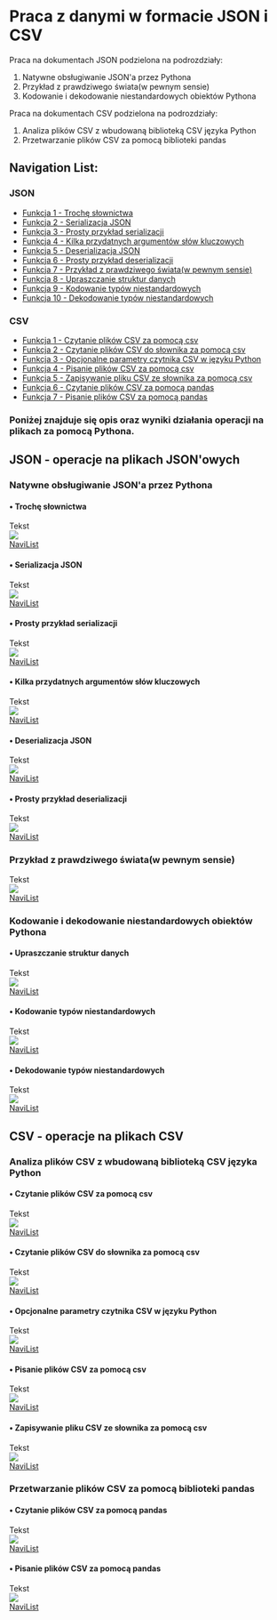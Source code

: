 # Praca z danymi w formacie JSON i CSV
Praca na dokumentach JSON podzielona na podrozdziały:
1. Natywne obsługiwanie JSON'a przez Pythona
2. Przykład z prawdziwego świata(w pewnym sensie)
3. Kodowanie i dekodowanie niestandardowych obiektów Pythona

Praca na dokumentach CSV podzielona na podrozdziały:
1. Analiza plików CSV z wbudowaną biblioteką CSV języka Python
2. Przetwarzanie plików CSV za pomocą biblioteki pandas

## Navigation List:
### JSON
* [Funkcja 1 - Trochę słownictwa](https://github.com/PawelM98/Uczenie_Maszynowe/tree/master/Lab8#-troch%C4%99-s%C5%82ownictwa)<br>
* [Funkcja 2 - Serializacja JSON](https://github.com/PawelM98/Uczenie_Maszynowe/tree/master/Lab8#-serializacja-json)<br>
* [Funkcja 3 - Prosty przykład serializacji](https://github.com/PawelM98/Uczenie_Maszynowe/tree/master/Lab8#-prosty-przyk%C5%82ad-serializacji)<br>
* [Funkcja 4 - Kilka przydatnych argumentów słów kluczowych](https://github.com/PawelM98/Uczenie_Maszynowe/tree/master/Lab8#-kilka-przydatnych-argument%C3%B3w-s%C5%82%C3%B3w-kluczowych)<br>
* [Funkcja 5 - Deserializacja JSON](https://github.com/PawelM98/Uczenie_Maszynowe/tree/master/Lab8#-deserializacja-json)<br>
* [Funkcja 6 - Prosty przykład deserializacji](https://github.com/PawelM98/Uczenie_Maszynowe/tree/master/Lab8#-prosty-przyk%C5%82ad-deserializacji)<br>
* [Funkcja 7 - Przykład z prawdziwego świata(w pewnym sensie)](https://github.com/PawelM98/Uczenie_Maszynowe/tree/master/Lab8#przyk%C5%82ad-z-prawdziwego-%C5%9Bwiataw-pewnym-sensie)<br>
* [Funkcja 8 - Upraszczanie struktur danych](https://github.com/PawelM98/Uczenie_Maszynowe/tree/master/Lab8#-upraszczanie-struktur-danych)<br>
* [Funkcja 9 - Kodowanie typów niestandardowych](https://github.com/PawelM98/Uczenie_Maszynowe/tree/master/Lab8#-kodowanie-typ%C3%B3w-niestandardowych)<br>
* [Funkcja 10 - Dekodowanie typów niestandardowych](https://github.com/PawelM98/Uczenie_Maszynowe/tree/master/Lab8#-dekodowanie-typ%C3%B3w-niestandardowych)<br>

### CSV
* [Funkcja 1 - Czytanie plików CSV za pomocą csv](https://github.com/PawelM98/Uczenie_Maszynowe/tree/master/Lab8#-czytanie-plik%C3%B3w-csv-za-pomoc%C4%85-csv)<br>
* [Funkcja 2 - Czytanie plików CSV do słownika za pomocą csv](https://github.com/PawelM98/Uczenie_Maszynowe/tree/master/Lab8#-czytanie-plik%C3%B3w-csv-do-s%C5%82ownika-za-pomoc%C4%85-csv)<br>
* [Funkcja 3 - Opcjonalne parametry czytnika CSV w języku Python](https://github.com/PawelM98/Uczenie_Maszynowe/tree/master/Lab8#-opcjonalne-parametry-czytnika-csv-w-j%C4%99zyku-python)<br>
* [Funkcja 4 - Pisanie plików CSV za pomocą csv](https://github.com/PawelM98/Uczenie_Maszynowe/tree/master/Lab8#-pisanie-plik%C3%B3w-csv-za-pomoc%C4%85-csv)<br>
* [Funkcja 5 - Zapisywanie pliku CSV ze słownika za pomocą csv](https://github.com/PawelM98/Uczenie_Maszynowe/tree/master/Lab8#-zapisywanie-pliku-csv-ze-s%C5%82ownika-za-pomoc%C4%85-csv)<br>
* [Funkcja 6 - Czytanie plików CSV za pomocą pandas](https://github.com/PawelM98/Uczenie_Maszynowe/tree/master/Lab8#-czytanie-plik%C3%B3w-csv-za-pomoc%C4%85-pandas)<br>
* [Funkcja 7 - Pisanie plików CSV za pomocą pandas](https://github.com/PawelM98/Uczenie_Maszynowe/tree/master/Lab8#-pisanie-plik%C3%B3w-csv-za-pomoc%C4%85-pandas)<br>

### Poniżej znajduje się opis oraz wyniki działania operacji na plikach za pomocą Pythona.

## JSON - operacje na plikach JSON'owych
### Natywne obsługiwanie JSON'a przez Pythona
#### • Trochę słownictwa
Tekst<br>
![](images/zdjecie.PNG)<br>
[NaviList](https://github.com/PawelM98/Uczenie_Maszynowe/tree/master/Lab8#navigation-list)<br>

#### • Serializacja JSON
Tekst<br>
![](images/zdjecie.PNG)<br>
[NaviList](https://github.com/PawelM98/Uczenie_Maszynowe/tree/master/Lab8#navigation-list)<br>

#### • Prosty przykład serializacji
Tekst<br>
![](images/zdjecie.PNG)<br>
[NaviList](https://github.com/PawelM98/Uczenie_Maszynowe/tree/master/Lab8#navigation-list)<br>

#### • Kilka przydatnych argumentów słów kluczowych
Tekst<br>
![](images/zdjecie.PNG)<br>
[NaviList](https://github.com/PawelM98/Uczenie_Maszynowe/tree/master/Lab8#navigation-list)<br>

#### • Deserializacja JSON
Tekst<br>
![](images/zdjecie.PNG)<br>
[NaviList](https://github.com/PawelM98/Uczenie_Maszynowe/tree/master/Lab8#navigation-list)<br>

#### • Prosty przykład deserializacji
Tekst<br>
![](images/zdjecie.PNG)<br>
[NaviList](https://github.com/PawelM98/Uczenie_Maszynowe/tree/master/Lab8#navigation-list)<br>

### Przykład z prawdziwego świata(w pewnym sensie)
Tekst<br>
![](images/zdjecie.PNG)<br>
[NaviList](https://github.com/PawelM98/Uczenie_Maszynowe/tree/master/Lab8#navigation-list)<br>

### Kodowanie i dekodowanie niestandardowych obiektów Pythona
#### • Upraszczanie struktur danych
Tekst<br>
![](images/zdjecie.PNG)<br>
[NaviList](https://github.com/PawelM98/Uczenie_Maszynowe/tree/master/Lab8#navigation-list)<br>

#### • Kodowanie typów niestandardowych
Tekst<br>
![](images/zdjecie.PNG)<br>
[NaviList](https://github.com/PawelM98/Uczenie_Maszynowe/tree/master/Lab8#navigation-list)<br>

#### • Dekodowanie typów niestandardowych
Tekst<br>
![](images/zdjecie.PNG)<br>
[NaviList](https://github.com/PawelM98/Uczenie_Maszynowe/tree/master/Lab8#navigation-list)<br>


## CSV - operacje na plikach CSV
### Analiza plików CSV z wbudowaną biblioteką CSV języka Python
#### • Czytanie plików CSV za pomocą csv
Tekst<br>
![](images/zdjecie.PNG)<br>
[NaviList](https://github.com/PawelM98/Uczenie_Maszynowe/tree/master/Lab8#navigation-list)<br>

#### • Czytanie plików CSV do słownika za pomocą csv
Tekst<br>
![](images/zdjecie.PNG)<br>
[NaviList](https://github.com/PawelM98/Uczenie_Maszynowe/tree/master/Lab8#navigation-list)<br>

#### • Opcjonalne parametry czytnika CSV w języku Python
Tekst<br>
![](images/zdjecie.PNG)<br>
[NaviList](https://github.com/PawelM98/Uczenie_Maszynowe/tree/master/Lab8#navigation-list)<br>

#### • Pisanie plików CSV za pomocą csv
Tekst<br>
![](images/zdjecie.PNG)<br>
[NaviList](https://github.com/PawelM98/Uczenie_Maszynowe/tree/master/Lab8#navigation-list)<br>

#### • Zapisywanie pliku CSV ze słownika za pomocą csv
Tekst<br>
![](images/zdjecie.PNG)<br>
[NaviList](https://github.com/PawelM98/Uczenie_Maszynowe/tree/master/Lab8#navigation-list)<br>

### Przetwarzanie plików CSV za pomocą biblioteki pandas
#### • Czytanie plików CSV za pomocą pandas
Tekst<br>
![](images/zdjecie.PNG)<br>
[NaviList](https://github.com/PawelM98/Uczenie_Maszynowe/tree/master/Lab8#navigation-list)<br>

#### • Pisanie plików CSV za pomocą pandas
Tekst<br>
![](images/zdjecie.PNG)<br>
[NaviList](https://github.com/PawelM98/Uczenie_Maszynowe/tree/master/Lab8#navigation-list)<br>








